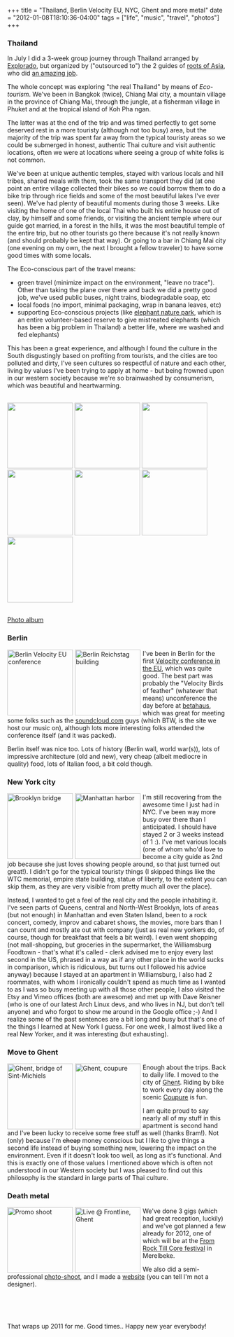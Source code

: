 +++
title = "Thailand, Berlin Velocity EU, NYC, Ghent and more metal"
date = "2012-01-08T18:10:36-04:00"
tags = ["life", "music", "travel", "photos"]
+++
<!--more-->

<h3>Thailand</h3>

In July I did a 3-week group journey through Thailand arranged by <a href="http://www.explorado.be">Explorado</a>, but organized by ("outsourced to") the 2 guides of <a href="http://www.rootsofasia.com/">roots of Asia</a>, who did <a href="http://www.rootsofasia.com/get-to-know-us/feedback.html">an amazing job</a>.

The whole concept was exploring "the real Thailand" by means of <i>Eco-tourism</i>.  We've been in Bangkok (twice), Chiang Mai city, a mountain village in the province of Chiang Mai, through the jungle, at a fisherman village in Phuket and at the tropical island of Koh Pha ngan.

The latter was at the end of the trip and was timed perfectly to get some deserved rest in a more touristy (although not too busy) area, but the majority of the trip was spent far away from the typical touristy areas so we could be submerged in honest, authentic Thai culture and visit authentic locations, often we were at locations where seeing a group of white folks is not common.

We've been at unique authentic temples, stayed with various locals and hill tribes, shared meals with them, took the same transport they did (at one point an entire village collected their bikes so we could borrow them to do a bike trip through rice fields and some of the most beautiful lakes I've ever seen).  We've had plenty of beautiful moments during those 3 weeks.  Like visiting the home of one of the local Thai who built his entire house out of clay, by himself and some friends, or visiting the ancient temple where our guide got married, in a forest in the hills, it was the most beautiful temple of the entire trip, but no other tourists go there because it's not really known (and should probably be kept that way).  Or going to a bar in Chiang Mai city (one evening on my own, the next I brought a fellow traveler) to have some good times with some locals.

The Eco-conscious part of the travel means:

<ul>

<li>green travel (minimize impact on the environment, "leave no trace").  Other than taking the plane over there and back we did a pretty good job, we've used public buses, night trains, biodegradable soap, etc</li>

<li>local foods (no import, minimal packaging, wrap in banana leaves, etc)</li>

<li>supporting Eco-conscious projects (like <a href="http://www.elephantnaturepark.org/">elephant nature park</a>, which is an entire volunteer-based reserve to give mistreated elephants (which has been a big problem in Thailand) a better life, where we washed and fed elephants)</li>

</ul>

This has been a great experience, and although I found the culture in the South disgustingly based on profiting from tourists, and the cities are too polluted and dirty, I've seen cultures so respectful of nature and each other, living by values I've been trying to apply at home - but being frowned upon in our western society because we're so brainwashed by consumerism, which was beautiful and heartwarming.

<br/>

<!-- <img src="/files/thailand_jungle.jpg" height="150px"/> -->

<img src="/files/thailand_elephant.jpg" height="150px"/>

<img src="/files/thailand_tree.jpg" height="150px"/>

<img src="/files/thailand_tribe.jpg" height="150px"/>

<img src="/files/thailand_gekko.jpg" height="150px"/>

<img src="/files/thailand_boat.jpg" height="150px"/>

<img src="/files/thailand_emblem.jpg" height="150px"/>

<img src="/files/thailand_hangmat.jpg" height="150px"/>

<br/><a href="https://www.facebook.com/media/set/?set=a.10150511397165279.397476.627030278&type=1&l=2e7844ab2b">Photo album</a>



<h3>Berlin</h3>

<img style="float:left;margin:0 5px 0 0;" src="/files/berlin_velocity.jpg" alt="Berlin Velocity EU conference" height="150px"/>

<img style="float:left;margin:0 5px 0 0;" src="/files/berlin_reichstag.jpg" alt="Berlin Reichstag building" height="150px"/>

I've been in Berlin for the first <a href="http://velocityconf.com/velocityeu/">Velocity conference in the EU</a>, which was quite good.  The best part was probably the "Velocity Birds of feather" (whatever that means) unconference the day before at <a href="http://betahaus.de">betahaus</a>, which was great for meeting some folks such as the <a href="http://www.soundcloud.com">soundcloud.com</a> guys (which BTW, is the site we host our music on), although lots more interesting folks attended the conference itself (and it was packed).

Berlin itself was nice too.  Lots of history (Berlin wall, world war(s)), lots of impressive architecture (old and new), very cheap (albeit mediocre in quality) food, lots of Italian food, a bit cold though.



<h3 style="clear: left;">New York city</h3>

<img style="float:left;margin:0 5px 0 0;" src="/files/brooklyn_bridge.jpg" alt="Brooklyn bridge" height="150px"/>

<img style="float:left;margin:0 5px 0 0;" src="/files/manhattan_harbor.jpg" alt="Manhattan harbor" height="150px"/>

I'm still recovering from the awesome time I just had in NYC. I've been way more busy over there than I anticipated. I should have stayed 2 or 3 weeks instead of 1 :).  I've met various locals (one of whom who'd love to become a city guide as 2nd job because she just loves showing people around, so that just turned out great!). I didn't go for the typical touristy things (I skipped things like the WTC memorial, empire state building, statue of liberty, to the extent you can skip them, as they are very visible from pretty much all over the place).

Instead, I wanted to get a feel of the real city and the people inhabiting it.  I've seen parts of Queens, central and North-West Brooklyn, lots of areas (but not enough) in Manhattan and even Staten Island, been to a rock concert, comedy, improv and cabaret shows, the movies, more bars than I can count and mostly ate out with company (just as real new yorkers do, of course, though for breakfast that feels a bit weird).  I even went shopping (not mall-shopping, but groceries in the supermarket, the Williamsburg Foodtown - that's what it's called - clerk advised me to enjoy every last second in the US, phrased in a way as if any other place in the world sucks in comparison, which is ridiculous, but turns out I followed his advice anyway) because I stayed at an apartment in Williamsburg, I also had 2 roommates, with whom I ironically couldn't spend as much time as I wanted to as I was so busy meeting up with all those other people, I also visited the Etsy and Vimeo offices (both are awesome) and met up with Dave Reisner (who is one of our latest Arch Linux devs, and who lives in NJ, but don't tell anyone) and who forgot to show me around in the Google office ;-)  And I realize some of the past sentences are a bit long and busy but that's one of the things I learned at New York I guess.  For one week, I almost lived like a real New Yorker, and it was interesting (but exhausting).



<h3 style="clear: left;">Move to Ghent</h3>

<img style="float:left;margin:0 5px 0 0;" src="/files/ghent_bridge.jpg" alt="Ghent, bridge of Sint-Michiels" height="150px"/>

<img style="float:left;margin:0 5px 0 0;" src="/files/ghent_coupure.jpg" alt="Ghent, coupure" height="150px"/>

Enough about the trips.  Back to daily life.  I moved to the city of <a href="http://en.wikipedia.org/wiki/Ghent">Ghent</a>.  Riding by bike to work every day along the scenic <a href="http://nl.wikipedia.org/wiki/Coupure_%28Gent%29">Coupure</a> is fun.

I am quite proud to say nearly all of my stuff in this apartment is second hand and I've been lucky to receive some free stuff as well (thanks Bram!).  Not (only) because I'm <span style="text-decoration:line-through">cheap</span> money conscious but I like to give things a second life instead of buying something new, lowering the impact on the environment. Even if it doesn't look too well, as long as it's functional.  And this is exactly one of those values I mentioned above which is often not understood in our Western society but I was pleased to find out this philosophy is the standard in large parts of Thai culture.



<h3 style="clear: left;">Death metal</h3>

<img style="float:left;margin:0 5px 0 0;" src="/files/li_promoshoot.jpg" alt="Promo shoot" height="150px"/>

<img style="float:left;margin:0 5px 0 0;" src="/files/li_frontline.jpg" alt="Live @ Frontline, Ghent" height="150px"/>

We've done 3 gigs (which had great reception, luckily) and we've got planned a few already for 2012, one of which will be at the <a href="https://www.facebook.com/pages/From-Rock-Till-Core/141364465969247">From Rock Till Core festival</a> in Merelbeke.

We also did a semi-professional <a href="http://www.lightbulbinferno.com/album_promoshoot_summer_2011">photo-shoot</a>, and I made a <a href="http://www.lightbulbinferno.com/">website</a> (you can tell I'm not a designer).

<br style="clear: left;" />

<br/>

<br/>

That wraps up 2011 for me. Good times.. Happy new year everybody!
